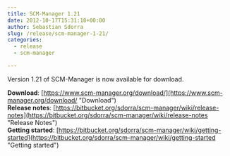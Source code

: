```yaml
---
title: SCM-Manager 1.21
date: 2012-10-17T15:31:18+00:00
author: Sebastian Sdorra
slug: /release/scm-manager-1-21/
categories:
  - release
  - scm-manager

---
```

Version 1.21 of SCM-Manager is now available for download.

**Download**: [https://www.scm-manager.org/download/](https://www.scm-manager.org/download/ "Download")  
**Release notes**: [https://bitbucket.org/sdorra/scm-manager/wiki/release-notes](https://bitbucket.org/sdorra/scm-manager/wiki/release-notes "Release Notes")  
**Getting started**: [https://bitbucket.org/sdorra/scm-manager/wiki/getting-started](https://bitbucket.org/sdorra/scm-manager/wiki/getting-started "Getting started")
